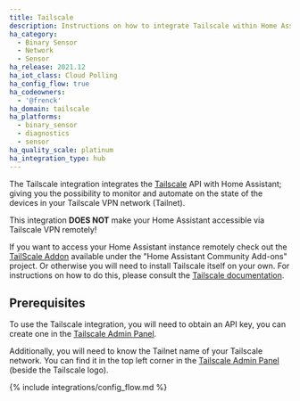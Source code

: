 ```yaml
---
title: Tailscale
description: Instructions on how to integrate Tailscale within Home Assistant.
ha_category:
  - Binary Sensor
  - Network
  - Sensor
ha_release: 2021.12
ha_iot_class: Cloud Polling
ha_config_flow: true
ha_codeowners:
  - '@frenck'
ha_domain: tailscale
ha_platforms:
  - binary_sensor
  - diagnostics
  - sensor
ha_quality_scale: platinum
ha_integration_type: hub
---
```


The Tailscale integration integrates the [Tailscale](https://www.tailscale.com) API
with Home Assistant; giving you the possibility to monitor and automate on
the state of the devices in your Tailscale VPN network (Tailnet).

<div class="note">

This integration **DOES NOT** make your Home Assistant accessible via
Tailscale VPN remotely!

If you want to access your Home Assistant instance remotely check out the [TailScale Addon](https://github.com/hassio-addons/addon-tailscale) available under the 
"Home Assistant Community Add-ons" project. Or otherwise you will need to install Tailscale itself on your own. For instructions on how to do
this, please consult the [Tailscale documentation](https://tailscale.com/kb/).

</div>

## Prerequisites

To use the Tailscale integration, you will need to obtain an API key,
you can create one in the [Tailscale Admin Panel](https://login.tailscale.com/admin/settings/authkeys).

Additionally, you will need to know the Tailnet name of your Tailscale network.
You can find it in the top left corner in the [Tailscale Admin Panel](https://login.tailscale.com/admin/settings/authkeys)
(beside the Tailscale logo).

{% include integrations/config_flow.md %}
